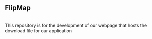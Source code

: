 <h2>FlipMap</h2><br/>
<p1>This repository is for the development of our webpage that hosts the download file for our application</p1>